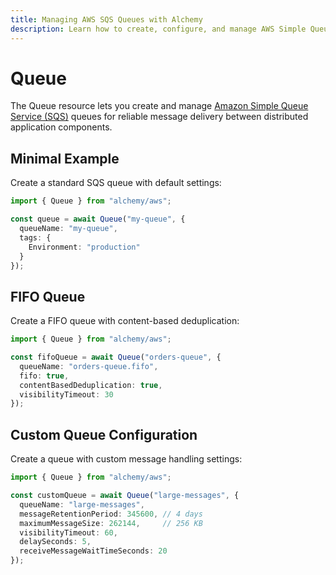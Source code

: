 ```yaml
---
title: Managing AWS SQS Queues with Alchemy
description: Learn how to create, configure, and manage AWS Simple Queue Service (SQS) queues using Alchemy for message queuing.
---
```


# Queue

The Queue resource lets you create and manage [Amazon Simple Queue Service (SQS)](https://aws.amazon.com/sqs/) queues for reliable message delivery between distributed application components.

## Minimal Example

Create a standard SQS queue with default settings:

```ts
import { Queue } from "alchemy/aws";

const queue = await Queue("my-queue", {
  queueName: "my-queue",
  tags: {
    Environment: "production"
  }
});
```

## FIFO Queue

Create a FIFO queue with content-based deduplication:

```ts
import { Queue } from "alchemy/aws";

const fifoQueue = await Queue("orders-queue", {
  queueName: "orders-queue.fifo", 
  fifo: true,
  contentBasedDeduplication: true,
  visibilityTimeout: 30
});
```

## Custom Queue Configuration

Create a queue with custom message handling settings:

```ts
import { Queue } from "alchemy/aws";

const customQueue = await Queue("large-messages", {
  queueName: "large-messages",
  messageRetentionPeriod: 345600, // 4 days
  maximumMessageSize: 262144,     // 256 KB
  visibilityTimeout: 60,
  delaySeconds: 5,
  receiveMessageWaitTimeSeconds: 20
});
```